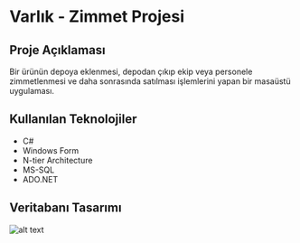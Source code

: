 # Varlık - Zimmet Projesi
## Proje Açıklaması
Bir ürünün depoya eklenmesi, depodan çıkıp ekip veya personele zimmetlenmesi ve daha sonrasında satılması işlemlerini yapan bir masaüstü uygulaması.

## Kullanılan Teknolojiler 
- C#
- Windows Form
- N-tier Architecture 
- MS-SQL
- ADO.NET

## Veritabanı Tasarımı 
![alt text](https://gcdnb.pbrd.co/images/50Z3YJHpK9Ap.png?o=1)
